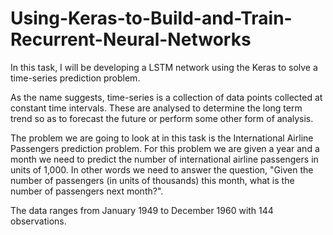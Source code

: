 # Using-Keras-to-Build-and-Train-Recurrent-Neural-Networks

In this task, I will be developing a LSTM network using the Keras to solve a time-series 
prediction problem.

As the name suggests, time-series is a collection of data points collected at constant 
time intervals. These are analysed to determine the long term trend so as to forecast 
the future or perform some other form of analysis. 

The problem we are going to look at in this task is the International Airline Passengers 
prediction problem. For this problem we are given a year and a month we need to predict 
the number of international airline passengers in units of 1,000. In other words we need 
to answer the question, "Given the number of passengers (in units of thousands) this month, 
what is the number of passengers next month?". 

The data ranges from January 1949 to December 1960 with 144 observations.


